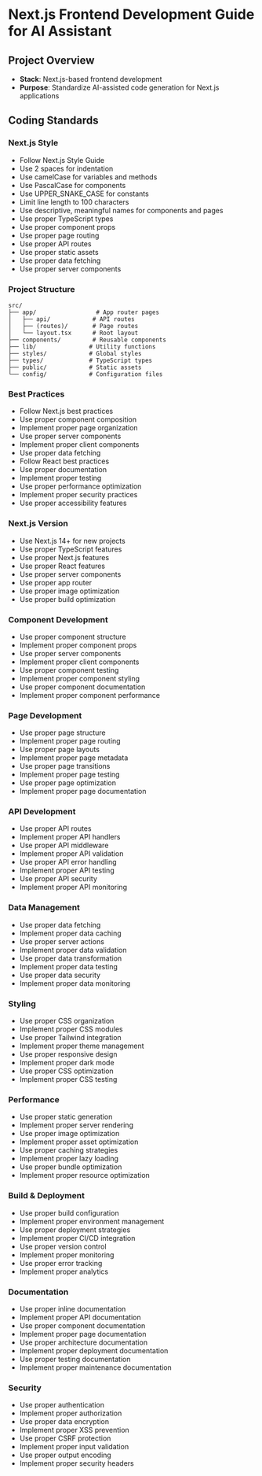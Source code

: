 # Next.js Frontend Development Guide for AI Assistant

## Project Overview

- **Stack**: Next.js-based frontend development
- **Purpose**: Standardize AI-assisted code generation for Next.js applications

## Coding Standards

### Next.js Style

- Follow Next.js Style Guide
- Use 2 spaces for indentation
- Use camelCase for variables and methods
- Use PascalCase for components
- Use UPPER_SNAKE_CASE for constants
- Limit line length to 100 characters
- Use descriptive, meaningful names for components and pages
- Use proper TypeScript types
- Use proper component props
- Use proper page routing
- Use proper API routes
- Use proper static assets
- Use proper data fetching
- Use proper server components

### Project Structure

```plaintext
src/
├── app/                 # App router pages
│   ├── api/            # API routes
│   ├── (routes)/       # Page routes
│   └── layout.tsx      # Root layout
├── components/         # Reusable components
├── lib/               # Utility functions
├── styles/            # Global styles
├── types/             # TypeScript types
├── public/            # Static assets
└── config/            # Configuration files
```

### Best Practices

- Follow Next.js best practices
- Use proper component composition
- Implement proper page organization
- Use proper server components
- Implement proper client components
- Use proper data fetching
- Follow React best practices
- Use proper documentation
- Implement proper testing
- Use proper performance optimization
- Implement proper security practices
- Use proper accessibility features

### Next.js Version

- Use Next.js 14+ for new projects
- Use proper TypeScript features
- Use proper Next.js features
- Use proper React features
- Use proper server components
- Use proper app router
- Use proper image optimization
- Use proper build optimization

### Component Development

- Use proper component structure
- Implement proper component props
- Use proper server components
- Implement proper client components
- Use proper component testing
- Implement proper component styling
- Use proper component documentation
- Implement proper component performance

### Page Development

- Use proper page structure
- Implement proper page routing
- Use proper page layouts
- Implement proper page metadata
- Use proper page transitions
- Implement proper page testing
- Use proper page optimization
- Implement proper page documentation

### API Development

- Use proper API routes
- Implement proper API handlers
- Use proper API middleware
- Implement proper API validation
- Use proper API error handling
- Implement proper API testing
- Use proper API security
- Implement proper API monitoring

### Data Management

- Use proper data fetching
- Implement proper data caching
- Use proper server actions
- Implement proper data validation
- Use proper data transformation
- Implement proper data testing
- Use proper data security
- Implement proper data monitoring

### Styling

- Use proper CSS organization
- Implement proper CSS modules
- Use proper Tailwind integration
- Implement proper theme management
- Use proper responsive design
- Implement proper dark mode
- Use proper CSS optimization
- Implement proper CSS testing

### Performance

- Use proper static generation
- Implement proper server rendering
- Use proper image optimization
- Implement proper asset optimization
- Use proper caching strategies
- Implement proper lazy loading
- Use proper bundle optimization
- Implement proper resource optimization

### Build & Deployment

- Use proper build configuration
- Implement proper environment management
- Use proper deployment strategies
- Implement proper CI/CD integration
- Use proper version control
- Implement proper monitoring
- Use proper error tracking
- Implement proper analytics

### Documentation

- Use proper inline documentation
- Implement proper API documentation
- Use proper component documentation
- Implement proper page documentation
- Use proper architecture documentation
- Implement proper deployment documentation
- Use proper testing documentation
- Implement proper maintenance documentation

### Security

- Use proper authentication
- Implement proper authorization
- Use proper data encryption
- Implement proper XSS prevention
- Use proper CSRF protection
- Implement proper input validation
- Use proper output encoding
- Implement proper security headers
